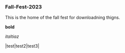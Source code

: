 ### Fall-Fest-2023

This is the home of the fall fest for downloadning thigns. 

**bold**

*italtiaz* 

|test|test2|test3|

